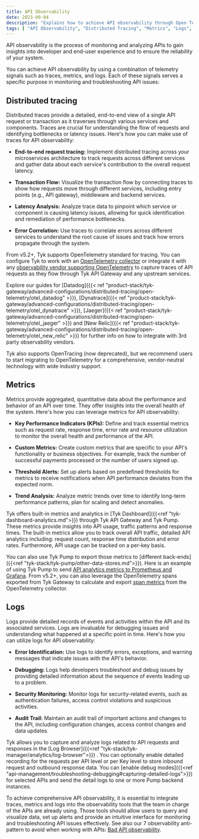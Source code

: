 ```yaml
---
title: API Observability
date: 2023-09-04
description: "Explains how to achieve API observability through Open Telemetry signals such as traces, metrics and logs"
tags: [ "API Observability", "Distributed Tracing", "Metrics", "Logs", "Logging", "Open Telemetry", "OTel" ]
---
```


API observability is the process of monitoring and analyzing APIs to gain insights into developer and end-user experience and to ensure the reliability of your system.

You can achieve API observability by using a combination of telemetry signals such as traces, metrics, and logs. Each of these signals serves a specific purpose in monitoring and troubleshooting API issues:

## Distributed tracing

Distributed traces provide a detailed, end-to-end view of a single API request or transaction as it traverses through various services and components. Traces are crucial for understanding the flow of requests and identifying bottlenecks or latency issues. Here's how you can make use of traces for API observability:

- **End-to-end request tracing:** Implement distributed tracing across your microservices architecture to track requests across different services and gather data about each service's contribution to the overall request latency.
    
- **Transaction Flow:** Visualize the transaction flow by connecting traces to show how requests move through different services, including entry points (e.g., API gateway), middleware and backend services.
    
- **Latency Analysis:** Analyze trace data to pinpoint which service or component is causing latency issues, allowing for quick identification and remediation of performance bottlenecks.
    
- **Error Correlation:** Use traces to correlate errors across different services to understand the root cause of issues and track how errors propagate through the system.
    

From v5.2+, Tyk supports OpenTelemetry standard for tracing. You can configure Tyk to work with an [OpenTelemetry collector](https://opentelemetry.io/docs/collector/) or integrate it with any [observability vendor supporting OpenTelemetry](https://opentelemetry.io/ecosystem/vendors/) to capture traces of API requests as they flow through Tyk API Gateway and any upstream services.

Explore our guides for [Datadog]({{< ref "product-stack/tyk-gateway/advanced-configurations/distributed-tracing/open-telemetry/otel_datadog" >}}), [Dynatrace]({{< ref "product-stack/tyk-gateway/advanced-configurations/distributed-tracing/open-telemetry/otel_dynatrace" >}}), [Jaeger]({{< ref "product-stack/tyk-gateway/advanced-configurations/distributed-tracing/open-telemetry/otel_jaeger" >}}) and [New Relic]({{< ref "product-stack/tyk-gateway/advanced-configurations/distributed-tracing/open-telemetry/otel_new_relic" >}}) for further info on how to integrate with 3rd party observability vendors.

Tyk also supports OpenTracing (now deprecated), but we recommend users to start migrating to OpenTelemetry for a comprehensive, vendor-neutral technology with wide industry support.

## Metrics

Metrics provide aggregated, quantitative data about the performance and behavior of an API over time. They offer insights into the overall health of the system. Here's how you can leverage metrics for API observability:

- **Key Performance Indicators (KPIs):** Define and track essential metrics such as request rate, response time, error rate and resource utilization to monitor the overall health and performance of the API.
    
- **Custom Metrics:** Create custom metrics that are specific to your API's functionality or business objectives. For example, track the number of successful payments processed or the number of users signed up.
    
- **Threshold Alerts:** Set up alerts based on predefined thresholds for metrics to receive notifications when API performance deviates from the expected norm.
    
- **Trend Analysis:** Analyze metric trends over time to identify long-term performance patterns, plan for scaling and detect anomalies.
    

Tyk offers built-in metrics and analytics in [Tyk Dashboard]({{<ref "tyk-dashboard-analytics.md">}}) through Tyk API Gateway and Tyk Pump. These metrics provide insights into API usage, traffic patterns and response times. The built-in metrics allow you to track overall API traffic, detailed API analytics including: request count, response time distribution and error rates. Furthermore, API usage can be tracked on a per-key basis.

You can also use Tyk Pump to export those metrics to [different back-ends]({{<ref "tyk-stack/tyk-pump/other-data-stores.md">}}). Here is an example of using Tyk Pump to send [API analytics metrics to Prometheus and Grafana](https://tyk.io/blog/service-level-objectives-for-your-apis-with-tyk-prometheus-and-grafana/). From v5.2+, you can also leverage the OpenTelemetry spans exported from Tyk Gateway to calculate and export [span metrics](https://github.com/open-telemetry/opentelemetry-collector-contrib/blob/main/connector/spanmetricsconnector/README.md) from the OpenTelemetry collector.

## Logs

Logs provide detailed records of events and activities within the API and its associated services. Logs are invaluable for debugging issues and understanding what happened at a specific point in time. Here's how you can utilize logs for API observability:

- **Error Identification:** Use logs to identify errors, exceptions, and warning messages that indicate issues with the API's behavior.
    
- **Debugging:** Logs help developers troubleshoot and debug issues by providing detailed information about the sequence of events leading up to a problem.
    
- **Security Monitoring:** Monitor logs for security-related events, such as authentication failures, access control violations and suspicious activities.
    
- **Audit Trail:** Maintain an audit trail of important actions and changes to the API, including configuration changes, access control changes and data updates.
    

Tyk allows you to capture and analyze logs related to API requests and responses in the [Log Browser]({{<ref "tyk-stack/tyk-manager/analytics/log-browser">}}) . You can optionally enable detailed recording for the requests per API level or per Key level to store inbound request and outbound response data. You can [enable debug modes]({{<ref "api-management/troubleshooting-debugging#capturing-detailed-logs">}}) for selected APIs and send the detail logs to one or more Pump backend instances.

To achieve comprehensive API observability, it is essential to integrate traces, metrics and logs into the observability tools that the team in charge of the APIs are already using. Those tools should allow users to query and visualize data, set up alerts and provide an intuitive interface for monitoring and troubleshooting API issues effectively. See also our 7 observability anti-pattern to avoid when working with APIs: [Bad API observability](https://tyk.io/blog/bad-api-observability/).
